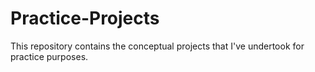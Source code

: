 # Practice-Projects
This repository contains the conceptual projects that I've undertook for practice purposes.
